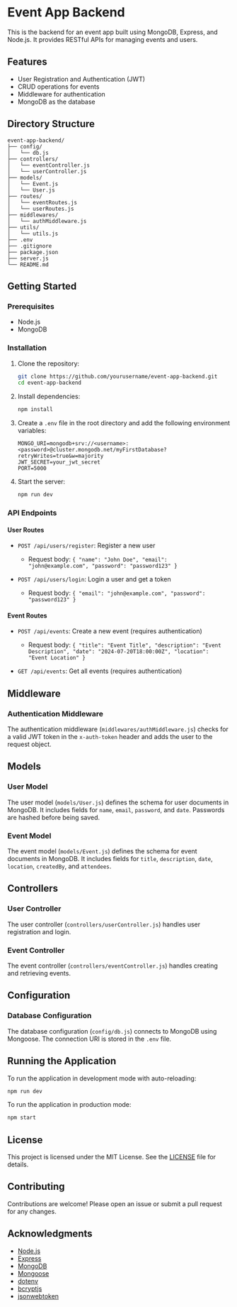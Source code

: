 # Event App Backend

This is the backend for an event app built using MongoDB, Express, and Node.js. It provides RESTful APIs for managing events and users.

## Features

- User Registration and Authentication (JWT)
- CRUD operations for events
- Middleware for authentication
- MongoDB as the database

## Directory Structure

```
event-app-backend/
├── config/
│   └── db.js
├── controllers/
│   └── eventController.js
│   └── userController.js
├── models/
│   └── Event.js
│   └── User.js
├── routes/
│   └── eventRoutes.js
│   └── userRoutes.js
├── middlewares/
│   └── authMiddleware.js
├── utils/
│   └── utils.js
├── .env
├── .gitignore
├── package.json
├── server.js
└── README.md
```

## Getting Started

### Prerequisites

- Node.js
- MongoDB

### Installation

1. Clone the repository:

    ```bash
    git clone https://github.com/yourusername/event-app-backend.git
    cd event-app-backend
    ```

2. Install dependencies:

    ```bash
    npm install
    ```

3. Create a `.env` file in the root directory and add the following environment variables:

    ```env
    MONGO_URI=mongodb+srv://<username>:<password>@cluster.mongodb.net/myFirstDatabase?retryWrites=true&w=majority
    JWT_SECRET=your_jwt_secret
    PORT=5000
    ```

4. Start the server:

    ```bash
    npm run dev
    ```

### API Endpoints

#### User Routes

- `POST /api/users/register`: Register a new user
  - Request body: `{ "name": "John Doe", "email": "john@example.com", "password": "password123" }`

- `POST /api/users/login`: Login a user and get a token
  - Request body: `{ "email": "john@example.com", "password": "password123" }`

#### Event Routes

- `POST /api/events`: Create a new event (requires authentication)
  - Request body: `{ "title": "Event Title", "description": "Event Description", "date": "2024-07-20T18:00:00Z", "location": "Event Location" }`

- `GET /api/events`: Get all events (requires authentication)

## Middleware

### Authentication Middleware

The authentication middleware (`middlewares/authMiddleware.js`) checks for a valid JWT token in the `x-auth-token` header and adds the user to the request object.

## Models

### User Model

The user model (`models/User.js`) defines the schema for user documents in MongoDB. It includes fields for `name`, `email`, `password`, and `date`. Passwords are hashed before being saved.

### Event Model

The event model (`models/Event.js`) defines the schema for event documents in MongoDB. It includes fields for `title`, `description`, `date`, `location`, `createdBy`, and `attendees`.

## Controllers

### User Controller

The user controller (`controllers/userController.js`) handles user registration and login.

### Event Controller

The event controller (`controllers/eventController.js`) handles creating and retrieving events.

## Configuration

### Database Configuration

The database configuration (`config/db.js`) connects to MongoDB using Mongoose. The connection URI is stored in the `.env` file.

## Running the Application

To run the application in development mode with auto-reloading:

```bash
npm run dev
```

To run the application in production mode:

```bash
npm start
```

## License

This project is licensed under the MIT License. See the [LICENSE](LICENSE) file for details.

## Contributing

Contributions are welcome! Please open an issue or submit a pull request for any changes.

## Acknowledgments

- [Node.js](https://nodejs.org/)
- [Express](https://expressjs.com/)
- [MongoDB](https://www.mongodb.com/)
- [Mongoose](https://mongoosejs.com/)
- [dotenv](https://www.npmjs.com/package/dotenv)
- [bcryptjs](https://www.npmjs.com/package/bcryptjs)
- [jsonwebtoken](https://www.npmjs.com/package/jsonwebtoken)
